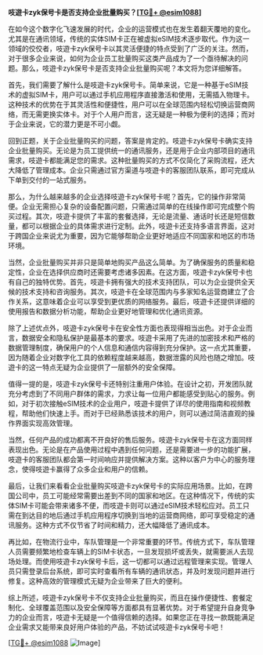 **吱遊卡zyk保号卡是否支持企业批量购买？[[TG💪+ @esim1088](https://t.me/s/esim1088)]**

在如今这个数字化飞速发展的时代，企业的运营模式也在发生着翻天覆地的变化。尤其是在通讯领域，传统的实体SIM卡正在被虚拟eSIM技术逐步取代。作为这一领域的佼佼者，吱遊卡zyk保号卡以其灵活便捷的特点受到了广泛的关注。然而，对于很多企业来说，如何为企业员工批量购买这类产品成为了一个亟待解决的问题。那么，吱遊卡zyk保号卡是否支持企业批量购买呢？本文将为您详细解答。

首先，我们需要了解什么是吱遊卡zyk保号卡。简单来说，它是一种基于eSIM技术的虚拟SIM卡，用户可以通过手机应用程序直接激活和使用，无需插入物理卡。这种技术的优势在于其灵活性和便捷性，用户可以在全球范围内轻松切换运营商网络，而无需更换实体卡。对于个人用户而言，这无疑是一种极为便利的选择；而对于企业来说，它的潜力更是不可小觑。

回到正题，关于企业批量购买的问题，答案是肯定的。吱遊卡zyk保号卡确实支持企业批量购买。无论是为员工提供统一的通讯服务，还是用于企业内部项目的通讯需求，吱遊卡都能满足您的需求。这种批量购买的方式不仅简化了采购流程，还大大降低了管理成本。企业只需通过官方渠道与吱遊卡的客服团队联系，即可完成从下单到交付的一站式服务。

那么，为什么越来越多的企业选择吱遊卡zyk保号卡呢？首先，它的操作非常简便。企业无需担心复杂的设备配置问题，只需通过简单的在线操作即可完成整个购买过程。其次，吱遊卡提供了丰富的套餐选择，无论是流量、通话时长还是短信数量，都可以根据企业的具体需求进行定制。此外，吱遊卡还支持多语言界面，这对于跨国企业来说尤为重要，因为它能够帮助企业更好地适应不同国家和地区的市场环境。

当然，企业批量购买并非只是简单地购买产品这么简单。为了确保服务的质量和稳定性，企业在选择供应商时还需要考虑诸多因素。在这方面，吱遊卡zyk保号卡也有自己的独特优势。首先，吱遊卡拥有强大的技术支持团队，可以为企业提供全天候的技术支持和咨询服务。其次，吱遊卡在全球范围内与多家知名运营商建立了合作关系，这意味着企业可以享受到更优质的网络服务。最后，吱遊卡还提供详细的使用报告和数据分析功能，帮助企业更好地管理和优化通讯资源。

除了上述优点外，吱遊卡zyk保号卡在安全性方面也表现得相当出色。对于企业而言，数据安全和隐私保护是最基本的要求。吱遊卡采用了先进的加密技术和严格的数据管理制度，确保用户的个人信息和通信内容得到充分保护。这一点尤其重要，因为随着企业对数字化工具的依赖程度越来越高，数据泄露的风险也随之增加。吱遊卡的这一特点无疑为企业提供了一层额外的安全保障。

值得一提的是，吱遊卡zyk保号卡还特别注重用户体验。在设计之初，开发团队就充分考虑到了不同用户群体的需求，力求让每一位用户都能感受到贴心的服务。例如，对于初次接触eSIM技术的企业用户，吱遊卡提供了详尽的使用指南和视频教程，帮助他们快速上手。而对于已经熟悉该技术的用户，则可以通过简洁直观的操作界面实现高效管理。

当然，任何产品的成功都离不开良好的售后服务。吱遊卡zyk保号卡在这方面同样表现出色。无论是在产品使用过程中遇到任何问题，还是需要进一步的功能扩展，吱遊卡的客服团队都会第一时间响应并提供解决方案。这种以客户为中心的服务理念，使得吱遊卡赢得了众多企业和用户的信赖。

最后，让我们来看看企业批量购买吱遊卡zyk保号卡的实际应用场景。比如，在跨国公司中，员工可能经常需要出差到不同的国家和地区。在这种情况下，传统的实体SIM卡可能会带来诸多不便，而吱遊卡则可以通过eSIM技术轻松应对。员工只需在到达目的地后通过手机应用程序切换到当地的运营商网络，即可享受稳定的通讯服务。这种方式不仅节省了时间和精力，还大幅降低了通讯成本。

再比如，在物流行业中，车队管理是一个非常重要的环节。传统方式下，车队管理人员需要频繁地检查车辆上的SIM卡状态，一旦发现损坏或丢失，就需要派人去现场处理。而使用吱遊卡zyk保号卡后，这一切都可以通过远程管理来实现。管理人员只需登录后台系统，即可实时查看所有车辆的通讯状态，并及时发现问题并进行修复。这种高效的管理模式无疑为企业带来了巨大的便利。

综上所述，吱遊卡zyk保号卡不仅支持企业批量购买，而且在操作便捷性、套餐定制化、全球覆盖范围以及安全保障等方面都具有显著优势。对于希望提升自身竞争力的企业而言，吱遊卡无疑是一个值得信赖的选择。如果您正在寻找一款既能满足企业需求又能带来良好用户体验的产品，不妨试试吱遊卡zyk保号卡吧！

[[TG💪+ @esim1088](https://t.me/s/esim1088) ![Image](https://i.postimg.cc/4NQfJmqS/Snipaste-2025-05-13-00-14-12.png)]